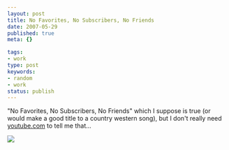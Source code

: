 ```yaml
---
layout: post
title: No Favorites, No Subscribers, No Friends
date: 2007-05-29
published: true
meta: {}

tags:
- work
type: post
keywords:
- random
- work
status: publish
---
```



"No Favorites, No Subscribers, No Friends" which I suppose is true (or would make a good title to a country western song), but I don't really need [youtube.com](http://youtube.com) to tell me that...



![](http://media.eick.us/2011/05/520780480_6a615f622d.jpg)

